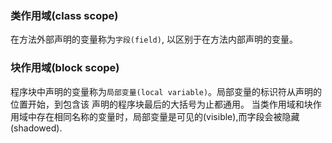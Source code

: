 ### 类作用域(class scope)
在方法外部声明的变量称为`字段(field)`, 以区别于在方法内部声明的变量。

### 块作用域(block scope)
程序块中声明的变量称为`局部变量(local variable)`。局部变量的标识符从声明的位置开始，到包含该
声明的程序块最后的大括号为止都通用。
当类作用域和块作用域中存在相同名称的变量时，局部变量是可见的(visible),而字段会被隐藏(shadowed).


